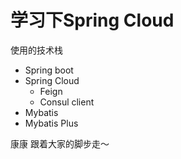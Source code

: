 # 学习下Spring Cloud

使用的技术栈

+ Spring boot
+ Spring Cloud
  + Feign
  + Consul client
+ Mybatis
+ Mybatis Plus

康康 跟着大家的脚步走～